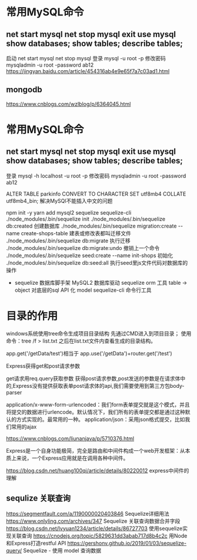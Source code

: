 # 常用MySQL命令
net start mysql
net stop mysql
exit
use mysql
show databases;
show tables;
describe tables;
---
启动
net start mysql
net stop mysql
登录
mysql -u root -p
修改密码
mysqladmin -u root -password ab12    https://jingyan.baidu.com/article/454316ab4e9e65f7a7c03ad1.html



## mongodb
https://www.cnblogs.com/wzlblog/p/6364045.html


# 常用MySQL命令
net start mysql
net stop mysql
exit
use mysql
show databases;
show tables;
describe tables;
---
登录
mysql -h localhost -u root -p
修改密码
mysqladmin -u root -password ab12

ALTER TABLE parkinfo CONVERT TO CHARACTER SET utf8mb4 COLLATE utf8mb4_bin;   解决MySQl不能插入中文的问题

npm init -y
yarn add mysql2 sequelize sequelize-cli
./node_modules/.bin/sequelize init
./node_modules/.bin/sequelize db:created 创建数据库
./node_modules/.bin/sequelize migration:create --name create-shops-table   建表或修改表都叫迁移文件
./node_modules/.bin/sequelize db:migrate 执行迁移
./node_modules/.bin/sequelize db:migrate:undo 撤销上一个命令
./node_modules/.bin/sequelize seed:create --name init-shops  初始化
./node_modules/.bin/sequelize db:seed:all 执行seed里js文件代码对数据库的操作


- sequelize 数据库脚手架
  MySQL2 数据库驱动
  sequelize orm 工具 table -> object
  对底层的sql API 化 model
  sequelize-cli 命令行工具

# 目录的作用 

windows系统使用tree命令生成项目目录结构
先通过CMD进入到项目目录；
使用命令：tree /f > list.txt
之后在list.txt文件内查看生成的目录结构。


app.get('/getData/test')相当于
app.use('/getData')+router.get('/test')


Express获得get和post请求参数

get请求用req.query获取参数
获得post请求参数,post发送的参数是在请求体中的,Express没有提供获取表单post请求体的api,我们需要使用到第三方包body-parser

application/x-www-form-urlencoded：我们form表单提交就是这个模式，并且将提交的数据进行urlencode。默认情况下，我们所有的表单提交都是通过这种默认的方式实现的。最常用的一种。 application/json：采用json格式提交，比如我们常用的ajax

https://www.cnblogs.com/liunanjava/p/5710376.html

Express是一个自身功能极简，完全是路由和中间件构成一个web开发框架：从本质上来说，一个Express应用就是在调用各种中间件。

https://blog.csdn.net/huang100qi/article/details/80220012  express中间件的理解

## sequlize 关联查询
https://segmentfault.com/a/1190000020403846    Sequelize详细用法
https://www.onlyling.com/archives/347     Sequelize 关联查询数据合并字段
https://blog.csdn.net/lvyuan1234/article/details/86727703    使用sequelize实现关联查询
https://cnodejs.org/topic/5829631dd3abab717d8b4c2c    用Node和Express打造restful API
https://gershonv.github.io/2019/01/03/sequelize-query/   Sequelize - 使用 model 查询数据